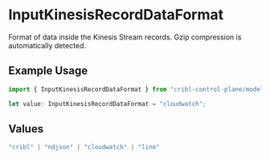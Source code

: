 # InputKinesisRecordDataFormat

Format of data inside the Kinesis Stream records. Gzip compression is automatically detected.

## Example Usage

```typescript
import { InputKinesisRecordDataFormat } from "cribl-control-plane/models";

let value: InputKinesisRecordDataFormat = "cloudwatch";
```

## Values

```typescript
"cribl" | "ndjson" | "cloudwatch" | "line"
```
